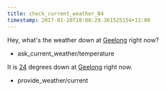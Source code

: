 ```yaml
---
title: check_current_weather_04
timestamp: 2017-01-20T10:08:29.361525154+11:00
---
```


Hey, what's the weather down at [Geelong](city) right now?
* ask_current_weather/temperature

It is [24](temperature) degrees down at [Geelong](city) right now.
* provide_weather/current
